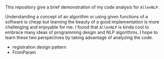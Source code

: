 
This repository give a brief demonstration of my code analysis for `AllenNLP`. 

Understanding a concept of an algorithm or using given functions of a software is cheap but learning the beauty of a good implementation is more challenging and enjoyable for me. I found that `AllenNLP` is kinda cool to embrace many ideas of programming desgin and NLP algorithms. I hope to learn these two perspectives by taking advantage of analyzing the code.

* registration design pattern
* FromParam
 